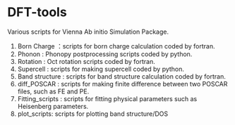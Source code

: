# DFT-tools
Various scripts for Vienna Ab initio Simulation Package.
1. Born Charge ：scripts for born charge calculation coded by fortran.
2. Phonon : Phonopy postprocessing scripts coded by python. 
3. Rotation : Oct rotation scripts coded by fortran. 
4. Supercell : scripts for making supercell coded by python. 
5. Band structure : scripts for band structure calculation coded by fortran. 
6. diff_POSCAR : scripts for making finite difference between two POSCAR files, such as FE and PE.
7. Fitting_scripts : scripts for fitting physical parameters such as Heisenberg parameters.
8. plot_scripts: scripts for plotting band structure/DOS 

